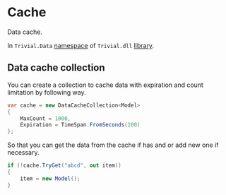 # Cache

Data cache.

In `Trivial.Data` [namespace](../) of `Trivial.dll` [library](../../).

## Data cache collection

You can create a collection to cache data with expiration and count limitation by following way.

```csharp
var cache = new DataCacheCollection<Model>
{
    MaxCount = 1000,
    Expiration = TimeSpan.FromSeconds(100)
};
```

So that you can get the data from the cache if has and or add new one if necessary.

```csharp
if (!cache.TryGet("abcd", out item))
{
    item = new Model();
}
```
